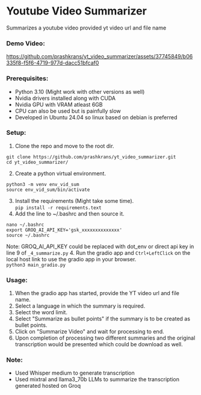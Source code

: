 # Youtube Video Summarizer
Summarizes a youtube video provided yt video url and file name 

### Demo Video:
https://github.com/prashkrans/yt_video_summarizer/assets/37745849/b06335f8-f5f6-4719-977d-dacc51bfcaf0

### Prerequisites:
- Python 3.10 (Might work with other versions as well)
- Nvidia drivers installed along with CUDA
- Nvidia GPU with VRAM atleast 6GB
- CPU can also be used but is painfully slow
- Developed in Ubuntu 24.04 so linux based on debian is preferred

### Setup:
1. Clone the repo and move to the root dir.
```commandline
git clone https://github.com/prashkrans/yt_video_summarizer.git
cd yt_video_summarizer/
```
2. Create a python virtual environment.
```commandline
python3 -m venv env_vid_sum
source env_vid_sum/bin/activate
```
3. Install the requirements (Might take some time).   
`pip install -r requirements.text`
4. Add the line to ~/.bashrc and then source it.  
```commandline
nano ~/.bashrc
export GROQ_AI_API_KEY='gsk_xxxxxxxxxxxxxx'
source ~/.bashrc
```
Note: GROQ_AI_API_KEY could be replaced with dot_env or direct api key in line 9 of `_4_summarize.py`
4. Run the gradio app and `Ctrl+LeftClick` on the local host link to use the gradio app in your browser.    
`python3 main_gradio.py`

### Usage:
1. When the gradio app has started, provide the YT video url and file name.
2. Select a language in which the summary is required.
3. Select the word limit.
4. Select "Summarize as bullet points" if the summary is to be created as bullet points.
5. Click on "Summarize Video" and wait for processing to end.
6. Upon completion of processing two different summaries and the original transcription would be presented which could be download as well.

### Note:
- Used Whisper medium to generate transcription
- Used mixtral and llama3_70b LLMs to summarize the transcription generated hosted on Groq
